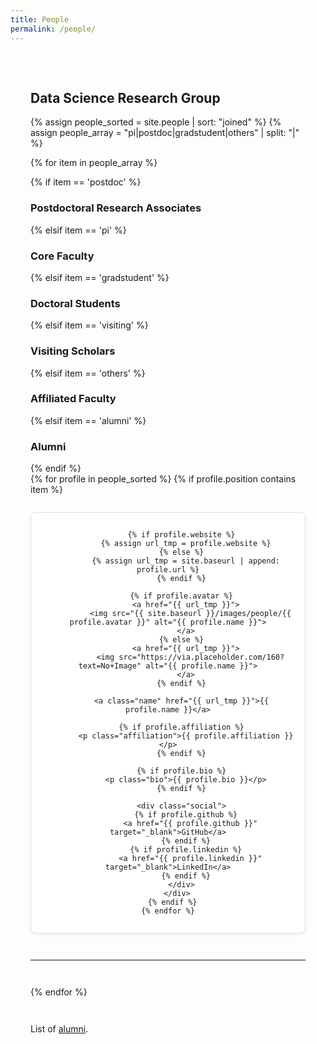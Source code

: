 ```yaml
---
title: People
permalink: /people/
---
```


<div class="container">

<h2>Data Science Research Group</h2>

{% assign people_sorted = site.people | sort: "joined" %}
{% assign people_array = "pi|postdoc|gradstudent|others" | split: "|" %}

{% for item in people_array %}

  <div class="pos_header">
    {% if item == 'postdoc' %}
      <h3>Postdoctoral Research Associates</h3>
    {% elsif item == 'pi' %}
      <h3>Core Faculty</h3>
    {% elsif item == 'gradstudent' %}
      <h3>Doctoral Students</h3>
    {% elsif item == 'visiting' %}
      <h3>Visiting Scholars</h3>
    {% elsif item == 'others' %}
      <h3>Affiliated Faculty</h3>
    {% elsif item == 'alumni' %}
      <h3>Alumni</h3>
    {% endif %}
  </div>

  <div class="people-grid">
    {% for profile in people_sorted %}
      {% if profile.position contains item %}
        <div class="person-card">

          {% if profile.website %}
            {% assign url_tmp = profile.website %}
          {% else %}
            {% assign url_tmp = site.baseurl | append: profile.url %}
          {% endif %}

          {% if profile.avatar %}
            <a href="{{ url_tmp }}">
              <img src="{{ site.baseurl }}/images/people/{{ profile.avatar }}" alt="{{ profile.name }}">
            </a>
          {% else %}
            <a href="{{ url_tmp }}">
              <img src="https://via.placeholder.com/160?text=No+Image" alt="{{ profile.name }}">
            </a>
          {% endif %}

          <a class="name" href="{{ url_tmp }}">{{ profile.name }}</a>

          {% if profile.affiliation %}
            <p class="affiliation">{{ profile.affiliation }}</p>
          {% endif %}

          {% if profile.bio %}
            <p class="bio">{{ profile.bio }}</p>
          {% endif %}

          <div class="social">
            {% if profile.github %}
              <a href="{{ profile.github }}" target="_blank">GitHub</a>
            {% endif %}
            {% if profile.linkedin %}
              <a href="{{ profile.linkedin }}" target="_blank">LinkedIn</a>
            {% endif %}
          </div>
        </div>
      {% endif %}
    {% endfor %}
  </div>
  <hr>
{% endfor %}

<p>List of <a href="/people/alumni">alumni</a>.</p>
</div>

<style>
.container {
  max-width: 1200px;
  margin: auto;
  padding: 2rem;
}

.people-grid {
  display: grid;
  grid-template-columns: repeat(auto-fill, minmax(220px, 1fr));
  gap: 2em;
  margin-bottom: 3em;
}

.person-card {
  background: #fff;
  border: 1px solid #e0e0e0;
  padding: 1em;
  border-radius: 8px;
  text-align: center;
  box-shadow: 0 2px 6px rgba(0,0,0,0.05);
}

.person-card img {
  width: 200px;
  height: 230px;
  object-fit: cover;
  border-radius: 4px; /* slight rounding if you want, or set to 0 */
  margin-bottom: 0.5em;
}

.person-card .name {
  display: block;
  font-weight: bold;
  margin: 0.5em 0 0.2em;
  font-size: 1.1em;
  color: #005ea5;
  text-decoration: none;
}

.person-card .affiliation {
  font-size: 0.9em;
  color: #666;
}

.bio {
  font-size: 0.9em;
  color: #444;
  margin-top: 0.5em;
}

.social a {
  display: inline-block;
  margin: 0.3em;
  font-size: 0.85em;
  color: #005ea5;
  text-decoration: none;
}

.social a:hover {
  text-decoration: underline;
}
</style>
